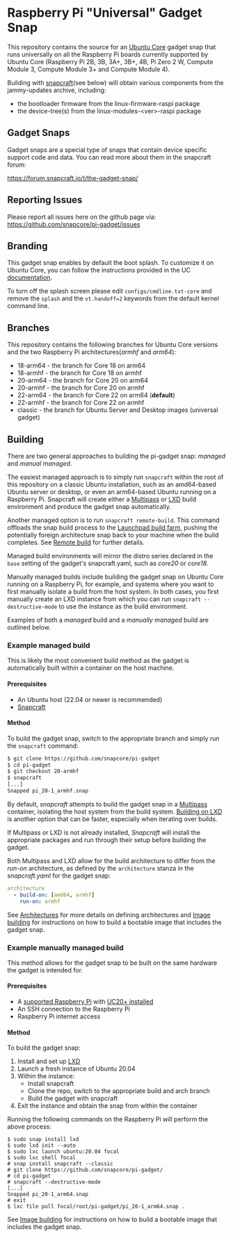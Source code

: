 # Raspberry Pi "Universal" Gadget Snap

This repository contains the source for an [Ubuntu
Core](https://ubuntu.com/core) gadget snap that runs universally on all the
Raspberry Pi boards currently supported by Ubuntu Core (Raspberry Pi 2B, 3B,
3A+, 3B+, 4B, Pi Zero 2 W, Compute Module 3, Compute Module 3+ and Compute
Module 4).

Building with [snapcraft](https://snapcraft.io/docs/snapcraft-overview)(see
below) will obtain various components from the jammy-updates archive,
including:

* the bootloader firmware from the linux-firmware-raspi package
* the device-tree(s) from the linux-modules-\<ver\>-raspi package

## Gadget Snaps

Gadget snaps are a special type of snaps that contain device specific support
code and data. You can read more about them in the snapcraft forum:

https://forum.snapcraft.io/t/the-gadget-snap/

## Reporting Issues

Please report all issues here on the github page via:
https://github.com/snapcore/pi-gadget/issues

## Branding

This gadget snap enables by default the boot splash. To customize it
on Ubuntu Core, you can follow the instructions provided in the UC
[documentation](https://ubuntu.com/core/docs/splash-screen).

To turn off the splash screen please edit `configs/cmdline.txt-core`
and remove the `splash` and the `vt.handoff=2` keywords from the
default kernel command line.

## Branches

This repository contains the following branches for Ubuntu Core versions and
the two Raspberry Pi architectures(_armhf_ and _arm64_):

* 18-arm64 - the branch for Core 18 on arm64
* 18-armhf - the branch for Core 18 on armhf
* 20-arm64 - the branch for Core 20 on arm64
* 20-armhf - the branch for Core 20 on armhf
* 22-arm64 - the branch for Core 22 on arm64 (**default**)
* 22-armhf - the branch for Core 22 on armhf
* classic - the branch for Ubuntu Server and Desktop images (universal gadget)

## Building

There are two general approaches to building the pi-gadget snap: _managed_ and
_manual managed_.

The easiest managed approach is to simply run `snapcraft` within the root of
this repository on a classic Ubuntu installation, such as an amd64-based Ubuntu
server or desktop, or even an arm64-based Ubuntu running on a Raspberry Pi.
Snapcraft will create either a [Multipass](https://multipass.run/) or
[LXD](https://linuxcontainers.org/lxd/introduction/) build environment and
produce the gadget snap automatically.

Another managed option is to run `snapcraft remote-build`. This command
offloads the snap build process to the [Launchpad build
farm](https://launchpad.net/builders), pushing the potentially foreign
architecture snap back to your machine when the build completes. See [Remote
build](https://snapcraft.io/docs/remote-build) for further details.

Managed build environments will mirror the distro series declared in the `base`
setting of the gadget's snapcraft.yaml, such as _core20_ or _core18_.

Manually managed builds include building the gadget snap on Ubuntu Core running
on a Raspberry Pi, for example, and systems where you want to first manually
isolate a build from the host system. In both cases, you first manually
create an LXD instance from which you can run `snapcraft --destructive-mode` to
use the instance as the build environment.

Examples of both a _managed_ build and a _manually managed_ build are outlined
below.

### Example managed build

This is likely the most convenient build method as the gadget is automatically
built within a container on the host machine.

#### Prerequisites

- An Ubuntu host (22.04 or newer is recommended)
- [Snapcraft](https://snapcraft.io/docs/snapcraft-overview)

#### Method

To build the gadget snap, switch to the appropriate branch and simply
run the `snapcraft` command:

```bash
$ git clone https://github.com/snapcore/pi-gadget
$ cd pi-gadget
$ git checkout 20-armhf
$ snapcraft
[...]
Snapped pi_20-1_armhf.snap
```

By default, _snapcraft_ attempts to build the gadget snap in a
[Multipass](https://multipass.run/) container, isolating the host system from
the build system. [Building on LXD](https://snapcraft.io/docs/build-on-lxd) is
another option that can be faster, especially when iterating over builds.

If Multipass or LXD is not already installed, _Snapcraft_ will install the
appropriate packages and run through their setup before building the gadget.

Both Multipass and LXD allow for the build architecture to differ from the
_run-on_ architecture, as defined by the `architecture` stanza in the
_snapcraft.yaml_ for the gadget snap:

```yaml
architecture
  - build-on: [amd64, armhf]
    run-on: armhf
```

See [Architectures](https://snapcraft.io/docs/architectures) for more details
on defining architectures and [Image
building](https://ubuntu.com/core/docs/board-enablement#heading--image-building)
for instructions on how to build a bootable image that includes the gadget snap.

### Example manually managed build

This method allows for the gadget snap to be built on the same hardware the
gadget is intended for.

#### Prerequisites

- A [supported Raspberry Pi](https://ubuntu.com/core/docs/supported-platforms)
  with [UC20+ installed](https://ubuntu.com/core/docs/uc20/install)
- An SSH connection to the Raspberry Pi
- Raspberry Pi internet access

#### Method

To build the gadget snap:
1. Install and set up [LXD](https://linuxcontainers.org/lxd/introduction/)
1. Launch a fresh instance of Ubuntu 20.04
1. Within the instance:
   - Install snapcraft
   - Clone the repo, switch to the appropriate build and arch branch
   - Build the gadget with snapcraft
1. Exit the instance and obtain the snap from within the container

Running the following commands on the Raspberry Pi will perform the above process:

```no-highlight
$ sudo snap install lxd
$ sudo lxd init --auto
$ sudo lxc launch ubuntu:20.04 focal
$ sudo lxc shell focal
# snap install snapcraft --classic
# git clone https://github.com/snapcore/pi-gadget/
# cd pi-gadget
# snapcraft --destructive-mode
[...]
Snapped pi_20-1_arm64.snap
# exit
$ lxc file pull focal/root/pi-gadget/pi_20-1_arm64.snap .
```

See [Image
building](https://ubuntu.com/core/docs/board-enablement#heading--image-building)
for instructions on how to build a bootable image that includes the gadget
snap.
